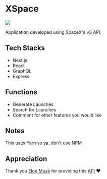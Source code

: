 # XSpace

![](https://logos-world.net/wp-content/uploads/2020/09/SpaceX-Emblem.png)

Application developed using SpaceX's v3 API.

## Tech Stacks

- Next.js
- React
- GraphQL
- Express

## Functions

- Generate Launches
- Search for Launches
- Comment for other features you would like

## Notes

This uses Yarn so ya, don't use NPM

## Appreciation

Thank you [Elon Musk](https://twitter.com/elonmusk) for providing this [API](https://github.com/r-spacex/SpaceX-API) ❤️

